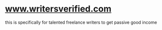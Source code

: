 # www.writersverified.com
this is specifically for talented freelance writers to get passive good income
